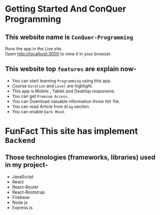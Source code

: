 # Getting Started And ConQuer Programming 

## This website name is `ConQuer-Programming`

Runs the app in the Live site.\
Open [http://localhost:3000](http://localhost:3000) to view it in your browser.

## This website top `features` are explain now-

* You can start learning `Programming` using this app.
* Course `Duration` and `Level` are highlight.
* This app is Mobile , Tablet and Desktop responsive.
* You can get `Premium Access`.
* You can Download valuable information throw `PDF` file.
* You can read Article from `Blog` section.
* You can enable `Dark Mood`.

# FunFact This site has implement `Backend`
   
## Those technologies (frameworks, libraries) used in my project-

* JavaScript
* React
* React-Router
* React-Bootstrap
* Firebase
* Node js
* Express js